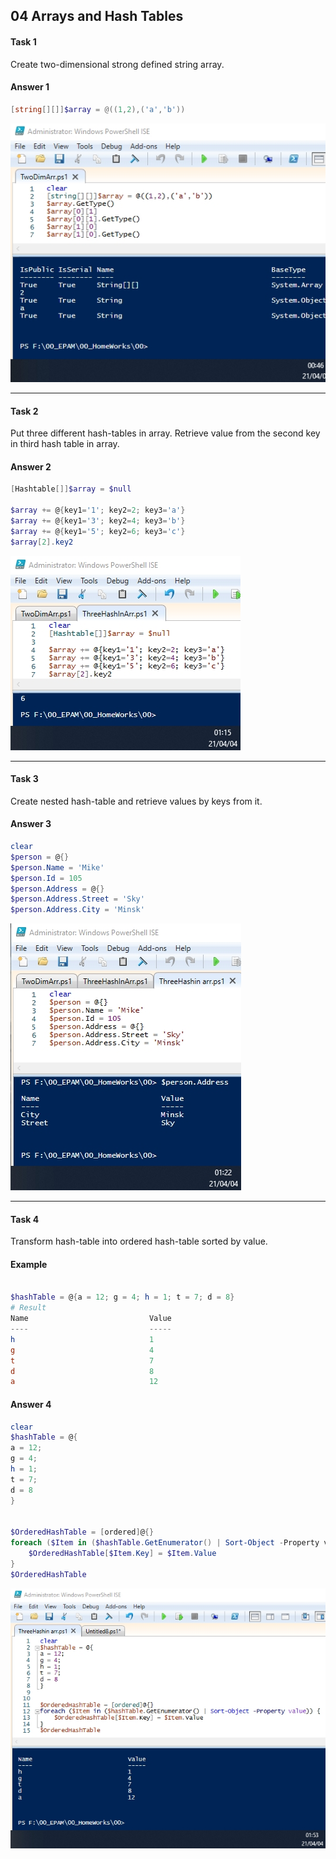 ## 04 Arrays and Hash Tables
#### Task 1
Create two-dimensional strong defined string array.<br/> 

#### Answer 1

```powershell
[string[][]]$array = @((1,2),('a','b'))
```

![](https://github.com/MikeBakinovski/DevOps_Fundamentals/blob/main/03%20Scripting%20PowerShell%20Essentials/04%20Arrays%20and%20Hash%20Tables/Images/ARR1.jpg)

---
#### Task 2
Put three different hash-tables in array. Retrieve value from the second key in third hash table in array.<br/>

#### Answer 2

```powershell
[Hashtable[]]$array = $null

$array += @{key1='1'; key2=2; key3='a'}
$array += @{key1='3'; key2=4; key3='b'}
$array += @{key1='5'; key2=6; key3='c'} 
$array[2].key2
```

![](https://github.com/MikeBakinovski/DevOps_Fundamentals/blob/main/03%20Scripting%20PowerShell%20Essentials/04%20Arrays%20and%20Hash%20Tables/Images/ARR2.jpg)

---
#### Task 3
Create nested hash-table and retrieve values by keys from it.<br/>

#### Answer 3

```powershell
clear
$person = @{}
$person.Name = 'Mike'
$person.Id = 105
$person.Address = @{}
$person.Address.Street = 'Sky'
$person.Address.City = 'Minsk'
```

![](https://github.com/MikeBakinovski/DevOps_Fundamentals/blob/main/03%20Scripting%20PowerShell%20Essentials/04%20Arrays%20and%20Hash%20Tables/Images/ARR3.jpg)

---
#### Task 4
Transform hash-table into ordered hash-table sorted by value.<br/>
#### Example
```powershell

$hashTable = @{a = 12; g = 4; h = 1; t = 7; d = 8}
# Result
Name                           Value
----                           -----
h                              1
g                              4
t                              7
d                              8
a                              12
```
#### Answer 4

```powershell
clear
$hashTable = @{
a = 12; 
g = 4; 
h = 1; 
t = 7; 
d = 8
}


$OrderedHashTable = [ordered]@{}
foreach ($Item in ($hashTable.GetEnumerator() | Sort-Object -Property value)) {
    $OrderedHashTable[$Item.Key] = $Item.Value
}
$OrderedHashTable
```

![](https://github.com/MikeBakinovski/DevOps_Fundamentals/blob/main/03%20Scripting%20PowerShell%20Essentials/04%20Arrays%20and%20Hash%20Tables/Images/ARR4.jpg)
